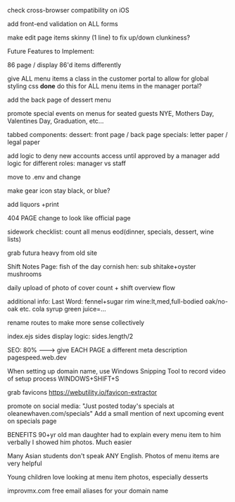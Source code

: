 


check cross-browser compatibility on iOS

add front-end validation on ALL forms

make edit page items skinny (1 line) to fix up/down clunkiness?

Future Features to Implement:

86 page / display 86'd items differently

give ALL menu items a class in the customer portal to allow for global styling css
****done****
do this for ALL menu items in the manager portal?

add the back page of dessert menu

promote special events on menus for seated guests
NYE, Mothers Day, Valentines Day, Graduation, etc...

tabbed components: 
    dessert: front page / back page
    specials: letter paper / legal paper

add logic to deny new accounts access until approved by a manager
add logic for different roles: manager vs staff

move to .env and change

make gear icon stay black, or blue?

add liquors +print

404 PAGE change to look like official page

sidework checklist: count all menus eod(dinner, specials, dessert, wine lists)

grab futura heavy from old site

Shift Notes Page:
fish of the day
cornish hen: sub shitake+oyster mushrooms

daily upload of photo of cover count + shift overview flow

additional info:
Last Word: fennel+sugar rim
wine:lt,med,full-bodied oak/no-oak etc.
cola syrup
green juice=...

rename routes to make more sense collectively

index.ejs sides display logic: sides.length/2 

SEO: 80% --->
give EACH PAGE a different meta description
pagespeed.web.dev

When setting up domain name, use Windows Snipping Tool
to record video of setup process
WINDOWS+SHIFT+S

grab favicons
https://webutility.io/favicon-extractor

promote on social media:
"Just posted today's specials at oleanewhaven.com/specials"
Add a small mention of next upcoming event on specials page





BENEFITS
90+yr old man
daughter had to explain every menu item to him verbally
I showed him photos. Much easier

Many Asian students don't speak ANY English.
Photos of menu items are very helpful

Young children love looking at menu item photos, especially desserts

improvmx.com free email aliases for your domain name



